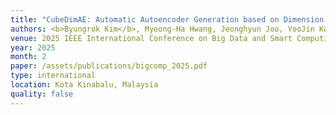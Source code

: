 ```yaml
---
title: "CubeDimAE: Automatic Autoencoder Generation based on Dimension Estimation by Tessellation"
authors: <b>Byungrok Kim</b>, Myeong-Ha Hwang, Jeonghyun Joo, YooJin Kwon, and <b>Hyunwoo Lee</b>
venue: 2025 IEEE International Conference on Big Data and Smart Computing (BigComp '25)
year: 2025
month: 2
paper: /assets/publications/bigcomp_2025.pdf
type: international
location: Kota Kinabalu, Malaysia
quality: false
---
```

